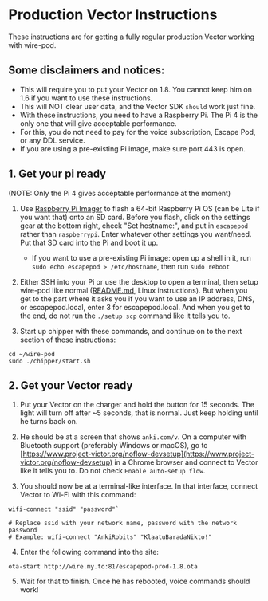 # Production Vector Instructions

These instructions are for getting a fully regular production Vector working with wire-pod.

## Some disclaimers and notices:

-   This will require you to put your Vector on 1.8. You cannot keep him on 1.6 if you want to use these instructions.
-   This will NOT clear user data, and the Vector SDK `should` work just fine.
-   With these instructions, you need to have a Raspberry Pi. The Pi 4 is the only one that will give acceptable performance.
-   For this, you do not need to pay for the voice subscription, Escape Pod, or any DDL service.
-   If you are using a pre-existing Pi image, make sure port 443 is open.

## 1. Get your pi ready

(NOTE: Only the Pi 4 gives acceptable performance at the moment)

1. Use [Raspberry Pi Imager](https://www.raspberrypi.com/software/) to flash a 64-bit Raspberry Pi OS (can be Lite if you want that) onto an SD card. Before you flash, click on the settings gear at the bottom right, check "Set hostname:", and put in `escapepod` rather than `raspberrypi`. Enter whatever other settings you want/need. Put that SD card into the Pi and boot it up.

    -   If you want to use a pre-existing Pi image: open up a shell in it, run `sudo echo escapepod > /etc/hostname`, then run `sudo reboot`

2. Either SSH into your Pi or use the desktop to open a terminal, then setup wire-pod like normal ([README.md](/README.md), Linux instructions). But when you get to the part where it asks you if you want to use an IP address, DNS, or escapepod.local, enter 3 for escapepod.local. And when you get to the end, do not run the `./setup scp` command like it tells you to.

3. Start up chipper with these commands, and continue on to the next section of these instructions:
```
cd ~/wire-pod
sudo ./chipper/start.sh
```

## 2. Get your Vector ready

1. Put your Vector on the charger and hold the button for 15 seconds. The light will turn off after ~5 seconds, that is normal. Just keep holding until he turns back on.

2. He should be at a screen that shows `anki.com/v`. On a computer with Bluetooth support (preferably Windows or macOS), go to [https://www.project-victor.org/noflow-devsetup](https://www.project-victor.org/noflow-devsetup) in a Chrome browser and connect to Vector like it tells you to. Do not check `Enable auto-setup flow`.

3. You should now be at a terminal-like interface. In that interface, connect Vector to Wi-Fi with this command: 
```
wifi-connect "ssid" "password"` 

# Replace ssid with your network name, password with the network password
# Example: wifi-connect "AnkiRobits" "KlaatuBaradaNikto!"
```

4. Enter the following command into the site: 
```
ota-start http://wire.my.to:81/escapepod-prod-1.8.ota
```

5. Wait for that to finish. Once he has rebooted, voice commands should work!
